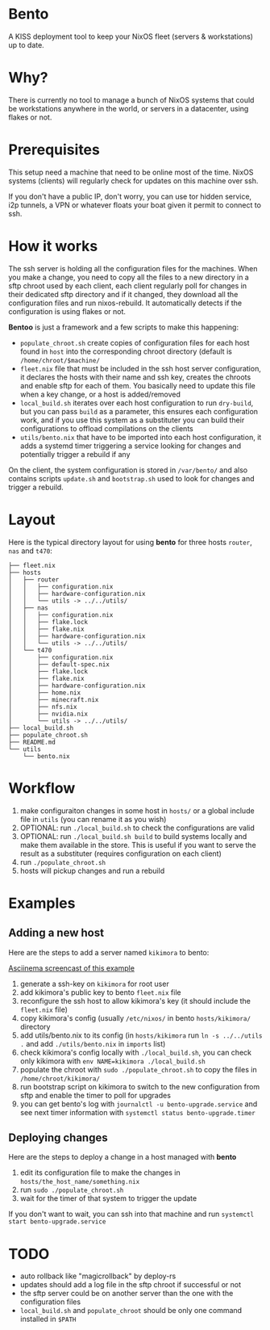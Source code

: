 # Bento

A KISS deployment tool to keep your NixOS fleet (servers & workstations) up to date.

# Why?

There is currently no tool to manage a bunch of NixOS systems that could be workstations anywhere in the world, or servers in a datacenter, using flakes or not.

# Prerequisites

This setup need a machine that need to be online most of the time.  NixOS systems (clients) will regularly check for updates on this machine over ssh.

If you don't have a public IP, don't worry, you can use tor hidden service, i2p tunnels, a VPN or whatever floats your boat given it permit to connect to ssh.

# How it works

The ssh server is holding all the configuration files for the machines. When you make a change, you need to copy all the files to a new directory in a sftp chroot used by each client, each client regularly poll for changes in their dedicated sftp directory and if it changed, they download all the configuration files and run nixos-rebuild. It automatically detects if the configuration is using flakes or not.

**Bentoo** is just a framework and a few scripts to make this happening:

- `populate_chroot.sh` create copies of configuration files for each host found in `host` into the corresponding chroot directory (default is `/home/chroot/$machine/`
- `fleet.nix` file that must be included in the ssh host server configuration, it declares the hosts with their name and ssh key, creates the chroots and enable sftp for each of them. You basically need to update this file when a key change, or a host is added/removed
- `local_build.sh` iterates over each host configuration to run `dry-build`, but you can pass `build` as a parameter, this ensures each configuration work, and if you use this system as a substituter you can build their configurations to offload compilations on the clients
- `utils/bento.nix` that have to be imported into each host configuration, it adds a systemd timer triggering a service looking for changes and potentially trigger a rebuild if any

On the client, the system configuration is stored in `/var/bento/` and also contains scripts `update.sh` and `bootstrap.sh` used to look for changes and trigger a rebuild.

# Layout

Here is the typical directory layout for using **bento** for three hosts `router`, `nas` and `t470`:

```
├── fleet.nix
├── hosts
│   ├── router
│   │   ├── configuration.nix
│   │   ├── hardware-configuration.nix
│   │   └── utils -> ../../utils/
│   ├── nas
│   │   ├── configuration.nix
│   │   ├── flake.lock
│   │   ├── flake.nix
│   │   ├── hardware-configuration.nix
│   │   └── utils -> ../../utils/
│   └── t470
│       ├── configuration.nix
│       ├── default-spec.nix
│       ├── flake.lock
│       ├── flake.nix
│       ├── hardware-configuration.nix
│       ├── home.nix
│       ├── minecraft.nix
│       ├── nfs.nix
│       ├── nvidia.nix
│       └── utils -> ../../utils/
├── local_build.sh
├── populate_chroot.sh
├── README.md
└── utils
    └── bento.nix
```

# Workflow

1. make configuraiton changes in some host in `hosts/` or a global include file in `utils` (you can rename it as you wish)
2. OPTIONAL: run `./local_build.sh` to check the configurations are valid
3. OPTIONAL: run `./local_build.sh build` to build systems locally and make them available in the store. This is useful if you want to serve the result as a substituter (requires configuration on each client)
4. run `./populate_chroot.sh`
5. hosts will pickup changes and run a rebuild

# Examples

## Adding a new host

Here are the steps to add a server named `kikimora` to bento:

[Asciinema screencast of this example](https://asciinema.org/a/518834)

1. generate a ssh-key on `kikimora` for root user
2. add kikimora's public key to bento `fleet.nix` file
3. reconfigure the ssh host to allow kikimora's key (it should include the `fleet.nix` file)
4. copy kikimora's config (usually `/etc/nixos/` in bento `hosts/kikimora/` directory
5. add utils/bento.nix to its config (in `hosts/kikimora` run `ln -s ../../utils .` and add `./utils/bento.nix` in `imports` list)
6. check kikimora's config locally with `./local_build.sh`, you can check only kikimora with `env NAME=kikimora ./local_build.sh`
7. populate the chroot with `sudo ./populate_chroot.sh` to copy the files in `/home/chroot/kikimora/`
8. run bootstrap script on kikimora to switch to the new configuration from sftp and enable the timer to poll for upgrades
9. you can get bento's log with `journalctl -u bento-upgrade.service` and see next timer information with `systemctl status bento-upgrade.timer`

## Deploying changes

Here are the steps to deploy a change in a host managed with **bento**

1. edit its configuration file to make the changes in `hosts/the_host_name/something.nix`
2. run `sudo ./populate_chroot.sh`
3. wait for the timer of that system to trigger the update

If you don't want to wait, you can ssh into that machine and run `systemctl start bento-upgrade.service`

# TODO

- auto rollback like "magicrollback" by deploy-rs
- updates should add a log file in the sftp chroot if successful or not
- the sftp server could be on another server than the one with the configuration files
- `local_build.sh` and `populate_chroot` should be only one command installed in `$PATH`
